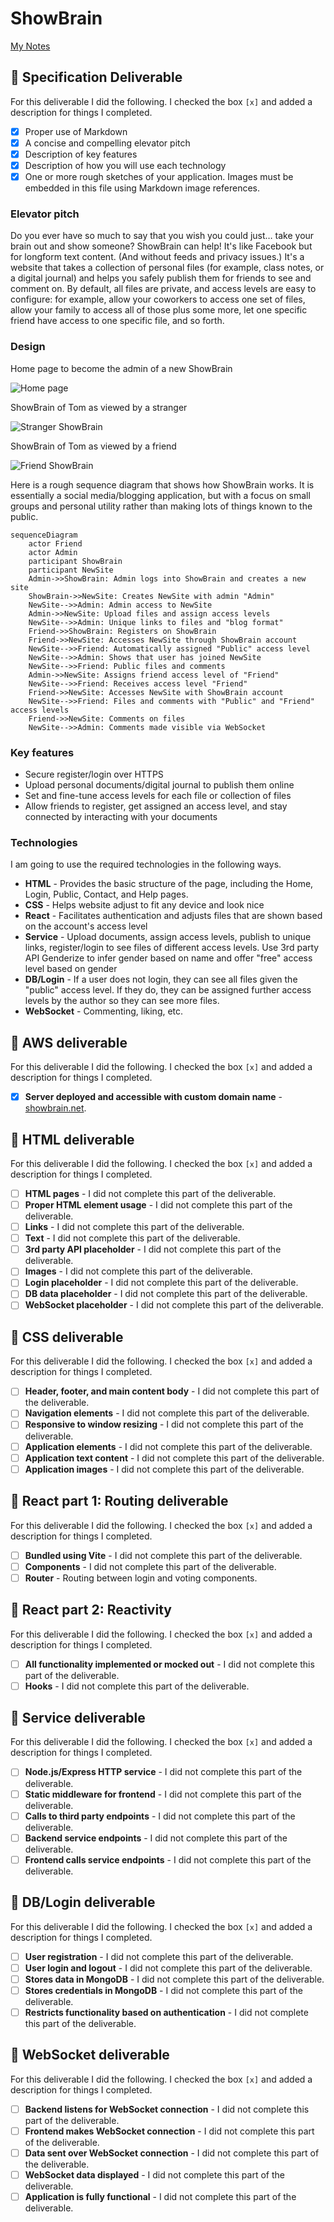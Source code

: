 # ShowBrain

[My Notes](notes.md)



## 🚀 Specification Deliverable

For this deliverable I did the following. I checked the box `[x]` and added a description for things I completed.

- [x] Proper use of Markdown
- [x] A concise and compelling elevator pitch
- [x] Description of key features
- [x] Description of how you will use each technology
- [x] One or more rough sketches of your application. Images must be embedded in this file using Markdown image references.

### Elevator pitch

Do you ever have so much to say that you wish you could just… take your brain out and show someone? ShowBrain can help! It's like Facebook but for longform text content. (And without feeds and privacy issues.) It's a website that takes a collection of personal files (for example, class notes, or a digital journal) and helps you safely publish them for friends to see and comment on. By default, all files are private, and access levels are easy to configure: for example, allow your coworkers to access one set of files, allow your family to access all of those plus some more, let one specific friend have access to one specific file, and so forth.

### Design

Home page to become the admin of a new ShowBrain

![Home page](design_images/showbrain_home.png)

ShowBrain of Tom as viewed by a stranger

![Stranger ShowBrain](design_images/showbrain_stranger.png)

ShowBrain of Tom as viewed by a friend

![Friend ShowBrain](design_images/showbrain_friend.png)

Here is a rough sequence diagram that shows how ShowBrain works. It is essentially a social media/blogging application, but with a focus on small groups and personal utility rather than making lots of things known to the public.

```mermaid
sequenceDiagram
    actor Friend
    actor Admin
    participant ShowBrain
    participant NewSite
    Admin->>ShowBrain: Admin logs into ShowBrain and creates a new site
    ShowBrain->>NewSite: Creates NewSite with admin "Admin"
    NewSite-->>Admin: Admin access to NewSite
    Admin->>NewSite: Upload files and assign access levels
    NewSite-->>Admin: Unique links to files and "blog format"
    Friend->>ShowBrain: Registers on ShowBrain
    Friend->>NewSite: Accesses NewSite through ShowBrain account
    NewSite-->>Friend: Automatically assigned "Public" access level
    NewSite-->>Admin: Shows that user has joined NewSite
    NewSite-->>Friend: Public files and comments
    Admin->>NewSite: Assigns friend access level of "Friend"
    NewSite-->>Friend: Receives access level "Friend"
    Friend->>NewSite: Accesses NewSite with ShowBrain account
    NewSite-->>Friend: Files and comments with "Public" and "Friend" access levels
    Friend->>NewSite: Comments on files
    NewSite-->>Admin: Comments made visible via WebSocket
```

### Key features

- Secure register/login over HTTPS
- Upload personal documents/digital journal to publish them online
- Set and fine-tune access levels for each file or collection of files
- Allow friends to register, get assigned an access level, and stay connected by interacting with your documents

### Technologies

I am going to use the required technologies in the following ways.

- **HTML** - Provides the basic structure of the page, including the Home, Login, Public, Contact, and Help pages.
- **CSS** - Helps website adjust to fit any device and look nice
- **React** - Facilitates authentication and adjusts files that are shown based on the account's access level
- **Service** - Upload documents, assign access levels, publish to unique links, register/login to see files of different access levels. Use 3rd party API Genderize to infer gender based on name and offer "free" access level based on gender
- **DB/Login** - If a user does not login, they can see all files given the "public" access level. If they do, they can be assigned further access levels by the author so they can see more files.
- **WebSocket** - Commenting, liking, etc.

## 🚀 AWS deliverable

For this deliverable I did the following. I checked the box `[x]` and added a description for things I completed.

- [x] **Server deployed and accessible with custom domain name** - [showbrain.net](https://showbrain.net).

## 🚀 HTML deliverable

For this deliverable I did the following. I checked the box `[x]` and added a description for things I completed.

- [ ] **HTML pages** - I did not complete this part of the deliverable.
- [ ] **Proper HTML element usage** - I did not complete this part of the deliverable.
- [ ] **Links** - I did not complete this part of the deliverable.
- [ ] **Text** - I did not complete this part of the deliverable.
- [ ] **3rd party API placeholder** - I did not complete this part of the deliverable.
- [ ] **Images** - I did not complete this part of the deliverable.
- [ ] **Login placeholder** - I did not complete this part of the deliverable.
- [ ] **DB data placeholder** - I did not complete this part of the deliverable.
- [ ] **WebSocket placeholder** - I did not complete this part of the deliverable.

## 🚀 CSS deliverable

For this deliverable I did the following. I checked the box `[x]` and added a description for things I completed.

- [ ] **Header, footer, and main content body** - I did not complete this part of the deliverable.
- [ ] **Navigation elements** - I did not complete this part of the deliverable.
- [ ] **Responsive to window resizing** - I did not complete this part of the deliverable.
- [ ] **Application elements** - I did not complete this part of the deliverable.
- [ ] **Application text content** - I did not complete this part of the deliverable.
- [ ] **Application images** - I did not complete this part of the deliverable.

## 🚀 React part 1: Routing deliverable

For this deliverable I did the following. I checked the box `[x]` and added a description for things I completed.

- [ ] **Bundled using Vite** - I did not complete this part of the deliverable.
- [ ] **Components** - I did not complete this part of the deliverable.
- [ ] **Router** - Routing between login and voting components.

## 🚀 React part 2: Reactivity

For this deliverable I did the following. I checked the box `[x]` and added a description for things I completed.

- [ ] **All functionality implemented or mocked out** - I did not complete this part of the deliverable.
- [ ] **Hooks** - I did not complete this part of the deliverable.

## 🚀 Service deliverable

For this deliverable I did the following. I checked the box `[x]` and added a description for things I completed.

- [ ] **Node.js/Express HTTP service** - I did not complete this part of the deliverable.
- [ ] **Static middleware for frontend** - I did not complete this part of the deliverable.
- [ ] **Calls to third party endpoints** - I did not complete this part of the deliverable.
- [ ] **Backend service endpoints** - I did not complete this part of the deliverable.
- [ ] **Frontend calls service endpoints** - I did not complete this part of the deliverable.

## 🚀 DB/Login deliverable

For this deliverable I did the following. I checked the box `[x]` and added a description for things I completed.

- [ ] **User registration** - I did not complete this part of the deliverable.
- [ ] **User login and logout** - I did not complete this part of the deliverable.
- [ ] **Stores data in MongoDB** - I did not complete this part of the deliverable.
- [ ] **Stores credentials in MongoDB** - I did not complete this part of the deliverable.
- [ ] **Restricts functionality based on authentication** - I did not complete this part of the deliverable.

## 🚀 WebSocket deliverable

For this deliverable I did the following. I checked the box `[x]` and added a description for things I completed.

- [ ] **Backend listens for WebSocket connection** - I did not complete this part of the deliverable.
- [ ] **Frontend makes WebSocket connection** - I did not complete this part of the deliverable.
- [ ] **Data sent over WebSocket connection** - I did not complete this part of the deliverable.
- [ ] **WebSocket data displayed** - I did not complete this part of the deliverable.
- [ ] **Application is fully functional** - I did not complete this part of the deliverable.
